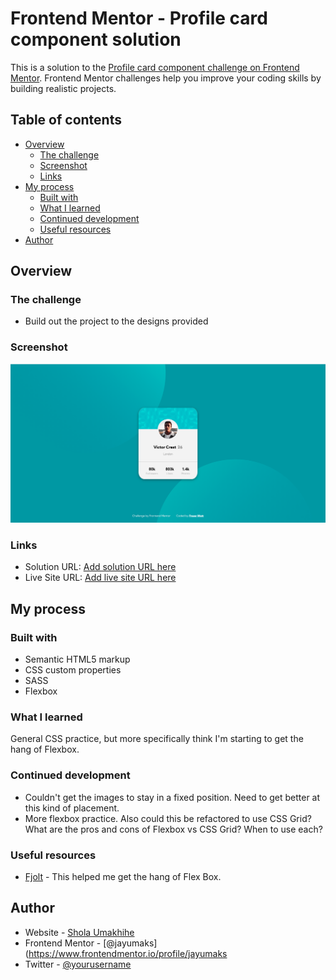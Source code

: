 # Frontend Mentor - Profile card component solution

This is a solution to the [Profile card component challenge on Frontend Mentor](https://www.frontendmentor.io/challenges/profile-card-component-cfArpWshJ). Frontend Mentor challenges help you improve your coding skills by building realistic projects.

## Table of contents

- [Overview](#overview)
  - [The challenge](#the-challenge)
  - [Screenshot](#screenshot)
  - [Links](#links)
- [My process](#my-process)
  - [Built with](#built-with)
  - [What I learned](#what-i-learned)
  - [Continued development](#continued-development)
  - [Useful resources](#useful-resources)
- [Author](#author)

## Overview

### The challenge

- Build out the project to the designs provided

### Screenshot

![](images/screenshot.png)

### Links

- Solution URL: [Add solution URL here](https://your-solution-url.com)
- Live Site URL: [Add live site URL here](https://your-live-site-url.com)

## My process

### Built with

- Semantic HTML5 markup
- CSS custom properties
- SASS
- Flexbox

### What I learned

General CSS practice, but more specifically think I'm starting to get the hang of Flexbox.

### Continued development

- Couldn't get the images to stay in a fixed position. Need to get better at this kind of placement.
- More flexbox practice. Also could this be refactored to use CSS Grid? What are the pros and cons of Flexbox vs CSS Grid? When to use each?

### Useful resources

- [Fjolt](https://fjolt.com/article/a-guide-to-css-flexbox) - This helped me get the hang of Flex Box.

## Author

- Website - [Shola Umakhihe](https://www.your-site.com)
- Frontend Mentor - [@jayumaks](https://www.frontendmentor.io/profile/jayumaks
- Twitter - [@yourusername](https://www.twitter.com/jayumaks)
